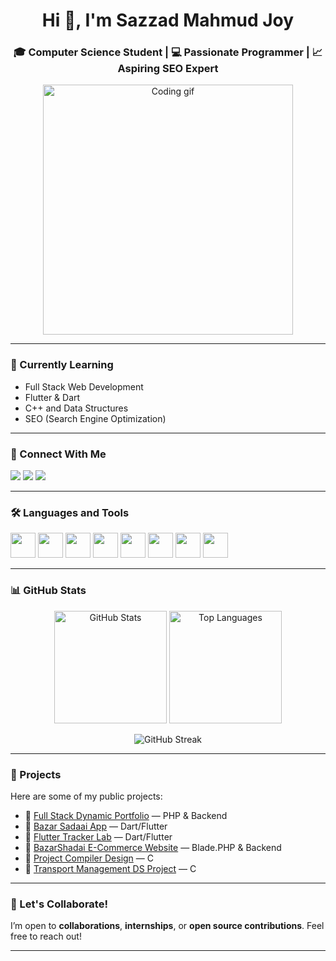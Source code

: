 <h1 align="center">Hi 👋, I'm Sazzad Mahmud Joy</h1>
<h3 align="center">🎓 Computer Science Student | 💻 Passionate Programmer | 📈 Aspiring SEO Expert</h3>

<p align="center">
  <img src="https://user-images.githubusercontent.com/55389276/140866485-8fb1c876-9a8f-4d6a-98dc-08c4981eaf70.gif" width="400" alt="Coding gif" />
</p>

---

### 🌱 Currently Learning
- Full Stack Web Development
- Flutter & Dart
- C++ and Data Structures
- SEO (Search Engine Optimization)

---

### 💼 Connect With Me
<p align="left">
  <a href="https://twitter.com/sazzad_222" target="_blank"><img src="https://img.shields.io/badge/Twitter-1DA1F2?style=for-the-badge&logo=twitter&logoColor=white"/></a>
  <a href="https://www.linkedin.com/in/sazzad-mahmud-joy-2a5391296/" target="_blank"><img src="https://img.shields.io/badge/LinkedIn-0077B5?style=for-the-badge&logo=linkedin&logoColor=white"/></a>
  <a href="https://www.facebook.com/smjoy222/" target="_blank"><img src="https://img.shields.io/badge/Facebook-1877F2?style=for-the-badge&logo=facebook&logoColor=white"/></a>
</p>

---

### 🛠️ Languages and Tools

<p align="left">
  <img src="https://cdn.jsdelivr.net/gh/devicons/devicon/icons/c/c-original.svg" width="40" height="40"/>
  <img src="https://cdn.jsdelivr.net/gh/devicons/devicon/icons/cplusplus/cplusplus-original.svg" width="40" height="40"/>
  <img src="https://cdn.jsdelivr.net/gh/devicons/devicon/icons/html5/html5-original-wordmark.svg" width="40" height="40"/>
  <img src="https://cdn.jsdelivr.net/gh/devicons/devicon/icons/css3/css3-original-wordmark.svg" width="40" height="40"/>
  <img src="https://cdn.jsdelivr.net/gh/devicons/devicon/icons/java/java-original.svg" width="40" height="40"/>
  <img src="https://cdn.jsdelivr.net/gh/devicons/devicon/icons/python/python-original.svg" width="40" height="40"/>
  <img src="https://cdn.jsdelivr.net/gh/devicons/devicon/icons/flutter/flutter-original.svg" width="40" height="40"/>
  <img src="https://cdn.jsdelivr.net/gh/devicons/devicon/icons/php/php-original.svg" width="40" height="40"/>
</p>

---

### 📊 GitHub Stats

<p align="center">
  <img src="https://github-readme-stats.vercel.app/api?username=smjoy222&show_icons=true" alt="GitHub Stats" height="180"/>
  <img src="https://github-readme-stats.vercel.app/api/top-langs/?username=smjoy222&layout=compact" alt="Top Languages" height="180"/>
</p>

<p align="center">
  <img src="https://github-readme-streak-stats.herokuapp.com/?user=smjoy222" alt="GitHub Streak" />
</p>

---

### 📌 Projects

Here are some of my public projects:

- 🔗 [Full Stack Dynamic Portfolio](https://github.com/smjoy222/Full-Stack-Dynamic-Portfolio) — PHP & Backend
- 🔗 [Bazar Sadaai App](https://github.com/smjoy222/bazar_sadaai_app) — Dart/Flutter
- 🔗 [Flutter Tracker Lab](https://github.com/smjoy222/flutter_5777_development_tracker_lab) — Dart/Flutter
- 🔗 [BazarShadai E-Commerce Website](https://github.com/smjoy222/BazarShadai_E-Commerce_Website) — Blade.PHP & Backend
- 🔗 [Project Compiler Design](https://github.com/smjoy222/Project-Compiler-Design) — C
- 🔗 [Transport Management DS Project](https://github.com/smjoy222/Transport-Mangement-Project-Data-Structure-) — C

---


### 🚀 Let's Collaborate!

I’m open to **collaborations**, **internships**, or **open source contributions**. Feel free to reach out!

---

